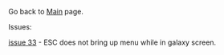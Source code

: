 Go back to [Main](Main.md) page.

Issues:

[issue 33](https://code.google.com/p/beyond-beyaan/issues/detail?id=33) - ESC does not bring up menu while in galaxy screen.